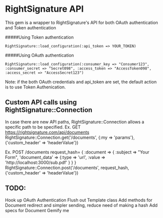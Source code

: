 RightSignature API
==================
This gem is a wrapper to RightSignature's API for both OAuth authentication and Token authentication

#####Using Token authentication
```
RightSignature::load_configuration(:api_token => YOUR_TOKEN)
```

#####Using OAuth authentication
```
RightSignature::load_configuration(:consumer_key => "Consumer123", :consumer_secret => "Secret098", :access_token => "AccessToken098", :access_secret => "AccessSecret123")
```
Note: if the both OAuth credentials and api_token are set, the default action is to use Token Authenication.



Custom API calls using RightSignature::Connection
-------------------------------------------------

In case there are new API paths, RightSignature::Connection allows a specific path to be specified.
Ex. GET https://rightsignature.com/api/documents
RightSignature::Connection.get('/documents', {:my => 'params'}, {'custom_header' => 'headerValue'})

Ex. POST /documents
request_hash= {
  :document => {
    :subject => "Your Form", 
    'document_data' => {:type => 'url', :value => 'http://localhost:3000/sub.pdf' }
  }
}
RightSignature::Connection.post('/documents', request_hash, {'custom_header' => 'headerValue'})


TODO:
-----
Hook up OAuth Authentication 
Flush out Template class
Add methods for Document redirect and simpler sending, reduce need of making a hash
Add specs for Document
Gemify me